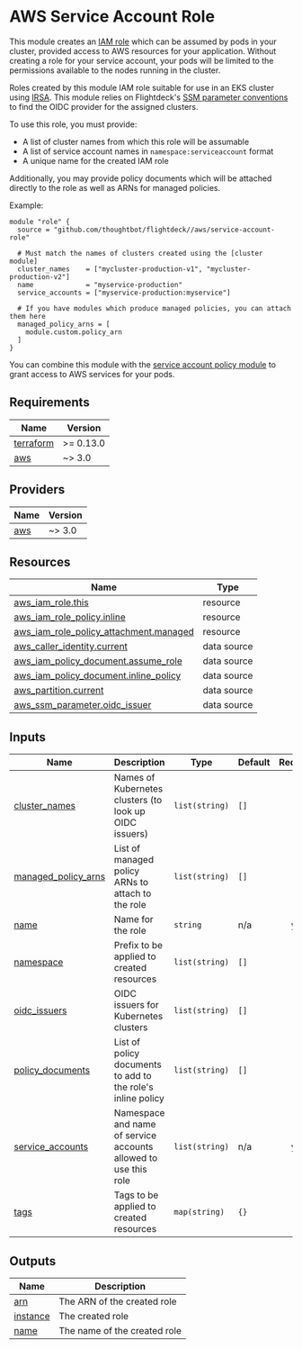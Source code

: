 # AWS Service Account Role

This module creates an [IAM role] which can be assumed by pods in your cluster,
provided access to AWS resources for your application. Without creating a role
for your service account, your pods will be limited to the permissions available
to the nodes running in the cluster.

Roles created by this module IAM role suitable for use in an EKS cluster using
[IRSA]. This module relies on Flightdeck's [SSM parameter conventions] to find
the OIDC provider for the assigned clusters.

To use this role, you must provide:

* A list of cluster names from which this role will be assumable
* A list of service account names in `namespace:serviceaccount` format
* A unique name for the created IAM role

Additionally, you may provide policy documents which will be attached directly
to the role as well as ARNs for managed policies.

Example:

```
module "role" {
  source = "github.com/thoughtbot/flightdeck//aws/service-account-role"

  # Must match the names of clusters created using the [cluster module]
  cluster_names    = ["mycluster-production-v1", "mycluster-production-v2"]
  name             = "myservice-production"
  service_accounts = ["myservice-production:myservice"]

  # If you have modules which produce managed policies, you can attach them here
  managed_policy_arns = [
    module.custom.policy_arn
  ]
}
```

You can combine this module with the [service account policy module] to grant
access to AWS services for your pods.

[IAM Role]: https://docs.aws.amazon.com/IAM/latest/UserGuide/id_roles.html
[IRSA]: https://docs.aws.amazon.com/emr/latest/EMR-on-EKS-DevelopmentGuide/setting-up-enable-IAM.html
[cluster module]: ../cluster/README.md
[SSM parameter conventions]: ../../docs/ssm-parameter-conventions.md
[service account policy module]: ../service-account-policy

<!-- BEGIN_TF_DOCS -->
## Requirements

| Name | Version |
|------|---------|
| <a name="requirement_terraform"></a> [terraform](#requirement\_terraform) | >= 0.13.0 |
| <a name="requirement_aws"></a> [aws](#requirement\_aws) | ~> 3.0 |

## Providers

| Name | Version |
|------|---------|
| <a name="provider_aws"></a> [aws](#provider\_aws) | ~> 3.0 |

## Resources

| Name | Type |
|------|------|
| [aws_iam_role.this](https://registry.terraform.io/providers/hashicorp/aws/latest/docs/resources/iam_role) | resource |
| [aws_iam_role_policy.inline](https://registry.terraform.io/providers/hashicorp/aws/latest/docs/resources/iam_role_policy) | resource |
| [aws_iam_role_policy_attachment.managed](https://registry.terraform.io/providers/hashicorp/aws/latest/docs/resources/iam_role_policy_attachment) | resource |
| [aws_caller_identity.current](https://registry.terraform.io/providers/hashicorp/aws/latest/docs/data-sources/caller_identity) | data source |
| [aws_iam_policy_document.assume_role](https://registry.terraform.io/providers/hashicorp/aws/latest/docs/data-sources/iam_policy_document) | data source |
| [aws_iam_policy_document.inline_policy](https://registry.terraform.io/providers/hashicorp/aws/latest/docs/data-sources/iam_policy_document) | data source |
| [aws_partition.current](https://registry.terraform.io/providers/hashicorp/aws/latest/docs/data-sources/partition) | data source |
| [aws_ssm_parameter.oidc_issuer](https://registry.terraform.io/providers/hashicorp/aws/latest/docs/data-sources/ssm_parameter) | data source |

## Inputs

| Name | Description | Type | Default | Required |
|------|-------------|------|---------|:--------:|
| <a name="input_cluster_names"></a> [cluster\_names](#input\_cluster\_names) | Names of Kubernetes clusters (to look up OIDC issuers) | `list(string)` | `[]` | no |
| <a name="input_managed_policy_arns"></a> [managed\_policy\_arns](#input\_managed\_policy\_arns) | List of managed policy ARNs to attach to the role | `list(string)` | `[]` | no |
| <a name="input_name"></a> [name](#input\_name) | Name for the role | `string` | n/a | yes |
| <a name="input_namespace"></a> [namespace](#input\_namespace) | Prefix to be applied to created resources | `list(string)` | `[]` | no |
| <a name="input_oidc_issuers"></a> [oidc\_issuers](#input\_oidc\_issuers) | OIDC issuers for Kubernetes clusters | `list(string)` | `[]` | no |
| <a name="input_policy_documents"></a> [policy\_documents](#input\_policy\_documents) | List of policy documents to add to the role's inline policy | `list(string)` | `[]` | no |
| <a name="input_service_accounts"></a> [service\_accounts](#input\_service\_accounts) | Namespace and name of service accounts allowed to use this role | `list(string)` | n/a | yes |
| <a name="input_tags"></a> [tags](#input\_tags) | Tags to be applied to created resources | `map(string)` | `{}` | no |

## Outputs

| Name | Description |
|------|-------------|
| <a name="output_arn"></a> [arn](#output\_arn) | The ARN of the created role |
| <a name="output_instance"></a> [instance](#output\_instance) | The created role |
| <a name="output_name"></a> [name](#output\_name) | The name of the created role |
<!-- END_TF_DOCS -->
